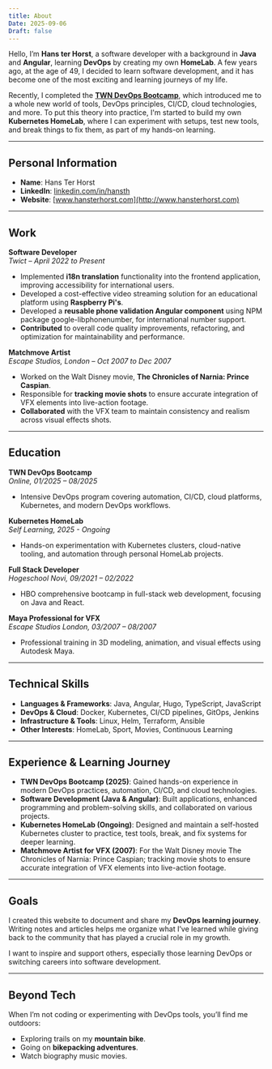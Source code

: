```yaml
---
title: About
Date: 2025-09-06
Draft: false
---
```


Hello, I’m **Hans ter Horst**, a software developer with a background in **Java** and **Angular**, learning **DevOps** by creating my own **HomeLab**. A few years ago, at the age of 49, I decided to learn software development, and it has become one of the most exciting and learning journeys of my life.

Recently, I completed the [**TWN DevOps Bootcamp**](https://www.techworld-with-nana.com/devops-bootcamp), which introduced me to a whole new world of tools, DevOps principles, CI/CD, cloud technologies, and more. To put this theory into practice, I'm started to build my own **Kubernetes HomeLab**, where I can experiment with setups, test new tools, and break things to fix them, as part of my hands-on learning.

---

## Personal Information

- **Name**: Hans Ter Horst
- **LinkedIn**: [linkedin.com/in/hansth](https://www.linkedin.com/in/hansth/)
- **Website**: [www.hansterhorst.com](http://www.hansterhorst.com)

---

## Work

**Software Developer**\
*Twict – April 2022 to Present*

- Implemented **i18n translation** functionality into the frontend application, improving accessibility for international users.
- Developed a cost-effective video streaming solution for an educational platform using **Raspberry Pi's**.
- Developed a **reusable phone validation Angular component** using NPM package google-libphonenumber, for international number support.
- **Contributed** to overall code quality improvements, refactoring, and optimization for maintainability and performance.

**Matchmove Artist**\
*Escape Studios, London – Oct 2007 to Dec 2007*

- Worked on the Walt Disney movie, **The Chronicles of Narnia: Prince Caspian**.
- Responsible for **tracking movie shots** to ensure accurate integration of VFX elements into live-action footage.
- **Collaborated** with the VFX team to maintain consistency and realism across visual effects shots.

---

## Education

**TWN DevOps Bootcamp**\
*Online, 01/2025 – 08/2025*
- Intensive DevOps program covering automation, CI/CD, cloud platforms, Kubernetes, and modern DevOps workflows.

**Kubernetes HomeLab**\
*Self Learning, 2025 - Ongoing*
- Hands-on experimentation with Kubernetes clusters, cloud-native tooling, and automation through personal HomeLab projects.

**Full Stack Developer**\
*Hogeschool Novi, 09/2021 – 02/2022*
- HBO comprehensive bootcamp in full-stack web development, focusing on Java and React.

**Maya Professional for VFX**\
*Escape Studios London, 03/2007 – 08/2007*
- Professional training in 3D modeling, animation, and visual effects using Autodesk Maya.

---

## Technical Skills

- **Languages & Frameworks**: Java, Angular, Hugo, TypeScript, JavaScript
- **DevOps & Cloud**: Docker, Kubernetes, CI/CD pipelines, GitOps, Jenkins
- **Infrastructure & Tools**: Linux, Helm, Terraform, Ansible
- **Other Interests**: HomeLab, Sport, Movies, Continuous Learning

---

## Experience & Learning Journey

- **TWN DevOps Bootcamp (2025)**:
  Gained hands-on experience in modern DevOps practices, automation, CI/CD, and cloud technologies.
- **Software Development (Java & Angular)**:
  Built applications, enhanced programming and problem-solving skills, and collaborated on various projects.
- **Kubernetes HomeLab (Ongoing)**:
  Designed and maintain a self-hosted Kubernetes cluster to practice, test tools, break, and fix systems for deeper
  learning.
- **Matchmove Artist for VFX (2007)**:
  For the Walt Disney movie The Chronicles of Narnia: Prince Caspian; tracking movie shots to ensure accurate integration of VFX elements into live-action footage.

---

## Goals

I created this website to document and share my **DevOps learning journey**. Writing notes and articles helps me organize what I’ve learned while giving back to the community that has played a crucial role in my growth.

I want to inspire and support others, especially those learning DevOps or switching careers into software development.

---

## Beyond Tech

When I’m not coding or experimenting with DevOps tools, you’ll find me outdoors:

- Exploring trails on my **mountain bike**.
- Going on **bikepacking adventures**.
- Watch biography music movies.